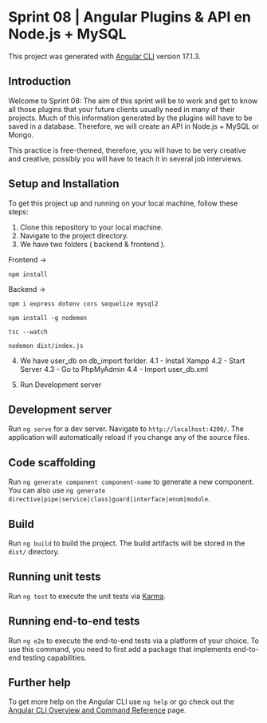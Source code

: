 # Sprint 08 | Angular Plugins & API en Node.js + MySQL

This project was generated with [Angular CLI](https://github.com/angular/angular-cli) version 17.1.3.

## Introduction

Welcome to Sprint 08: The aim of this sprint will be to work and get to know all those plugins that your future clients usually need in many of their projects. Much of this information generated by the plugins will have to be saved in a database. Therefore, we will create an API in Node.js + MySQL or Mongo.

This practice is free-themed, therefore, you will have to be very creative and creative, possibly you will have to teach it in several job interviews.

## Setup and Installation

To get this project up and running on your local machine, follow these steps:

1. Clone this repository to your local machine.
2. Navigate to the project directory.
3. We have two folders ( backend & frontend ).

Frontend →

`npm install`

Backend →

`npm i express dotenv cors sequelize mysql2`

`npm install -g nodemon`

`tsc --watch`

`nodemon dist/index.js`

4. We have user_db on db_import forlder.
   4.1 - Install Xampp
   4.2 - Start Server
   4.3 - Go to PhpMyAdmin
   4.4 - Import user_db.xml

5. Run Development server

## Development server

Run `ng serve` for a dev server. Navigate to `http://localhost:4200/`. The application will automatically reload if you change any of the source files.

## Code scaffolding

Run `ng generate component component-name` to generate a new component. You can also use `ng generate directive|pipe|service|class|guard|interface|enum|module`.

## Build

Run `ng build` to build the project. The build artifacts will be stored in the `dist/` directory.

## Running unit tests

Run `ng test` to execute the unit tests via [Karma](https://karma-runner.github.io).

## Running end-to-end tests

Run `ng e2e` to execute the end-to-end tests via a platform of your choice. To use this command, you need to first add a package that implements end-to-end testing capabilities.

## Further help

To get more help on the Angular CLI use `ng help` or go check out the [Angular CLI Overview and Command Reference](https://angular.io/cli) page.
